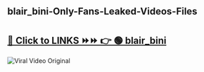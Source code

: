 
 ## blair_bini-Only-Fans-Leaked-Videos-Files

# <h2><a href="https://mediaupload.pro?blair_bini">🔗 Click to LINKS ⏩⏩ 👉 🟢 blair_bini </a></h2>

<a href="https://mediaupload.pro?blair_bini" rel="nofollow" data-target="animated-image.originalLink"><img src="https://i.ibb.co.com/xMMVF88/686577567.gif" alt="Viral Video Original" style="max-width: 100%; display: inline-block;" data-target="animated-image.originalImage"></a>